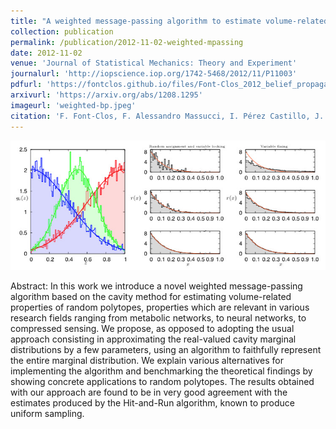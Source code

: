 ```yaml
---
title: "A weighted message-passing algorithm to estimate volume-related properties of random polytopes"
collection: publication
permalink: /publication/2012-11-02-weighted-mpassing
date: 2012-11-02
venue: 'Journal of Statistical Mechanics: Theory and Experiment'
journalurl: 'http://iopscience.iop.org/1742-5468/2012/11/P11003'
pdfurl: 'https://fontclos.github.io/files/Font-Clos_2012_belief_propagation_polytopes.pdf'
arxivurl: 'https://arxiv.org/abs/1208.1295'
imageurl: 'weighted-bp.jpeg'
citation: 'F. Font-Clos, F. Alessandro Massucci, I. Pérez Castillo, J. Stat. Mech. Theor. Exp. 11 P11003.'
---
```

![image](/images/weighted-bp.jpeg)

Abstract: In this work we introduce a novel weighted message-passing algorithm based on the cavity method for estimating volume-related properties of random polytopes, properties which are relevant in various research fields ranging from metabolic networks, to neural networks, to compressed sensing. We propose, as opposed to adopting the usual approach consisting in approximating the real-valued cavity marginal distributions by a few parameters, using an algorithm to faithfully represent the entire marginal distribution. We explain various alternatives for implementing the algorithm and benchmarking the theoretical findings by showing concrete applications to random polytopes. The results obtained with our approach are found to be in very good agreement with the estimates produced by the Hit-and-Run algorithm, known to produce uniform sampling.
